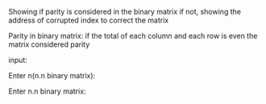 Showing if parity is considered in the binary matrix if not, showing the address of corrupted index to correct the matrix

Parity in binary matrix: if the total of each column and each row is even the matrix considered parity

input:

Enter n(n.n binary matrix):

Enter n.n binary matrix:
